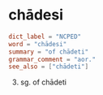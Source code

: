# chādesi

``` toml
dict_label = "NCPED"
word = "chādesi"
summary = "of chādeti"
grammar_comment = "aor."
see_also = ["chādeti"]
```

3. sg. of chādeti

